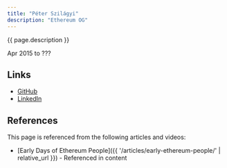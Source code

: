```yaml
---
title: "Péter Szilágyi"
description: "Ethereum OG"
---
```


{{ page.description }}

Apr 2015 to ???

## Links
- [GitHub](https://github.com/karalabe)
- [LinkedIn](https://www.linkedin.com/in/karalabe/)

## References

This page is referenced from the following articles and videos:

- [Early Days of Ethereum People]({{ '/articles/early-ethereum-people/' | relative_url }}) - Referenced in content
